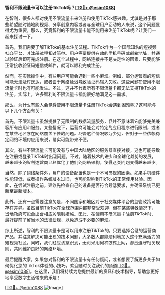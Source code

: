 **智利不限流量卡可以注册TikTok吗？[[TG💪+ @esim1088](https://t.me/s/esim1088)]**

在智利，很多人都对使用不限流量卡来注册和使用TikTok感兴趣。尤其是对于那些希望随时随地刷视频、分享创意内容或者与全球用户互动的人来说，这个问题显得尤为重要。那么，究竟智利的不限流量卡能不能用来注册TikTok呢？让我们一起来探讨一下。

首先，我们需要了解TikTok的基本注册流程。TikTok作为一个国际知名的短视频社交平台，其注册过程相对简单。用户需要提供有效的手机号码或邮箱地址，并通过验证后即可完成注册。在这个过程中，网络连接并不是决定性的因素，只要能够正常接收验证码短信或邮件，就可以顺利完成注册。

然而，在实际操作中，有些用户可能会遇到一些小麻烦。例如，部分运营商的短信可能无法及时送达，或者由于网络延迟导致验证码输入失败。这些问题在使用不限流量卡时也有可能发生。不过，这并不代表所有不限流量卡都无法支持TikTok的注册。实际上，许多智利的不限流量卡都能很好地满足这一需求。

那么，为什么有些人会觉得使用不限流量卡注册TikTok会遇到困难呢？这可能与以下几个方面有关：

首先，不限流量卡虽然提供了无限制的数据流量服务，但并不意味着它能够完美兼容所有应用和服务。某些情况下，运营商可能会对特定的应用程序进行限制，或者在某些地区存在网络覆盖不佳的问题。尽管这种情况较为少见，但对于一些依赖稳定网络环境的应用来说，确实可能带来不便。

其次，有些不限流量卡可能没有与中国大陆地区的服务器直接对接，这也可能导致在注册或登录TikTok时出现问题。不过，随着技术的进步和全球化趋势的发展，越来越多的智利运营商已经优化了他们的网络架构，使得这类问题变得越来越少。

当然，除了网络条件外，用户的设备配置也是一个不可忽视的因素。如果手机硬件性能较低，或者操作系统版本过旧，也可能影响到TikTok的正常使用体验。因此，在尝试注册之前，建议先检查自己的设备是否符合最低要求，并确保系统已更新至最新版本。

此外，还有一点需要注意的是，不同国家和地区对于社交媒体平台的监管政策可能存在差异。虽然目前TikTok在全球范围内都非常受欢迎，但在某些特殊情况下，当地政府可能会出台相应的限制措施。因此，在使用不限流量卡注册TikTok时，最好提前了解当地的法律法规，以免造成不必要的麻烦。

综上所述，智利的不限流量卡是可以用来注册TikTok的。只要选择合适的运营商产品，并注意解决可能出现的技术问题，大多数人都能顺利地加入这个充满活力的短视频社区。同时，我们也应该意识到，无论采用何种方式上网，都应遵守相关规则，共同维护良好的网络环境。

最后提醒大家，如果您对智利的不限流量卡有任何疑问，或者想要了解更多关于如何优化您的TikTok体验的小技巧，欢迎随时关注我们的频道[[TG💪+ @esim1088](https://t.me/s/esim1088)]。在这里，我们将持续为您提供最新的资讯和技术指导，帮助您更好地享受数字生活带来的乐趣！

[[TG💪+ @esim1088](https://t.me/s/esim1088) ![Image](https://i.postimg.cc/4NQfJmqS/Snipaste-2025-05-13-00-14-12.png)]